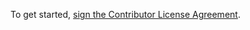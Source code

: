 
To get started, <a href="https://www.clahub.com/agreements/CEA-LIST/N2D2">sign the Contributor License Agreement</a>.

